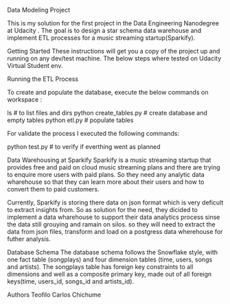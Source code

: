 Data Modeling Project

This is my solution for the first project in the Data Engineering Nanodegree at Udacity . The goal is to design a star schema data warehouse and implement ETL processes for a music streaming startup(Sparkify).


Getting Started
These instructions will get you a copy of the project up and running on any dev/test machine. The below steps where tested on Udacity Virtual Student env.

Running the ETL Process

To create and populate the database, execute the below commands on workspace :


ls           # to list files and dirs
python create_tables.py   # create database and empty tables
python etl.py             # populate tables

For validate the process I executed  the following commands:

python test.py                   # to verify if everthing went as planned 

Data Warehousing at Sparkify
Sparkify is a music streaming startup that provides free and paid on cloud music streaming  plans and there are trying  to enquire more users with paid plans. So they need any analytic data wharehouse so that they can learn more about their users and how to convert them to paid customers.

Currently, Sparkify is storing there data on json format which is very deficult to extract insights from. So as solution for the need, they dicided to implement a data wharehouse to support their data analytics process sinse the data still grouying and ramain on silos. so they will need to extract the data from json files, transform and load on a postgress data wherehouse for futher analysis.

Database Schema
The database schema follows the Snowflake style, with one fact table (songplays) and four dimension tables (time, users, songs and artists).
The songplays table has foreign key constraints to all dimensions and well as a composite primary key, made out of all foreign keys(time, users_id, songs_id and artists_id).


Authors
Teofilo Carlos Chichume





